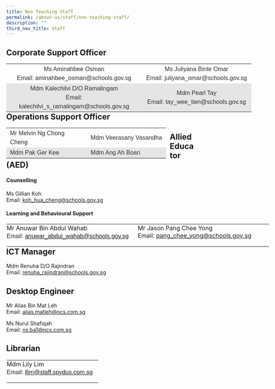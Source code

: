 ```yaml
---
title: Non Teaching Staff
permalink: /about-us/staff/non-teaching-staff/
description: ""
third_nav_title: Staff
---
```

Corporate Support Officer
-------------------------

<table class="ive_eobj_left iveo_table ives_tab_modern2" style="margin: 0px 10px 0px 0px; outline: 0px; padding: 0px; border-collapse: collapse; float: left; border: none; width: 655.5px;"><tbody style="margin: 0px; outline: 0px; padding: 0px;"><tr style="margin: 0px; outline: 0px; padding: 0px;"><td width="50%" style="margin: 0px; outline: 0px; padding: 2px 10px; text-align: left; width: 362px;"><div style="margin: 0px; outline: 0px; padding: 0px; line-height: 24px !important; color: rgb(48, 48, 48); font-family: Archivo, sans-serif; font-size: 16px; font-weight: 400; text-align: center;">Ms Aminahbee Osman</div><div style="margin: 0px; outline: 0px; padding: 0px; line-height: 24px !important; color: rgb(48, 48, 48); font-family: Archivo, sans-serif; font-size: 16px; font-weight: 400; text-align: center;">Email: aminahbee_osman@schools.gov.sg</div></td><td width="50%" style="margin: 0px; outline: 0px; padding: 2px 10px; text-align: left; width: 293px;"><div style="margin: 0px; outline: 0px; padding: 0px; line-height: 24px !important; color: rgb(48, 48, 48); font-family: Archivo, sans-serif; font-size: 16px; font-weight: 400; text-align: center;">Ms Juliyana Binte Omar</div><div style="margin: 0px; outline: 0px; padding: 0px; line-height: 24px !important; color: rgb(48, 48, 48); font-family: Archivo, sans-serif; font-size: 16px; font-weight: 400; text-align: center;"><span style="margin: 0px; outline: 0px; padding: 0px; background-color: initial;">Email: juliyana_omar@schools.gov.sg</span><br style="margin: 0px; outline: 0px; padding: 0px;"></div></td></tr><tr style="margin: 0px; outline: 0px; padding: 0px; background-color: rgb(229, 229, 229);"><td style="margin: 0px; outline: 0px; padding: 2px 10px; text-align: left;"><div style="margin: 0px; outline: 0px; padding: 0px; line-height: 24px !important; color: rgb(48, 48, 48); font-family: Archivo, sans-serif; font-size: 16px; font-weight: 400; text-align: center;">Mdm Kalechilvi D/O Ramalingam</div><div style="margin: 0px; outline: 0px; padding: 0px; line-height: 24px !important; color: rgb(48, 48, 48); font-family: Archivo, sans-serif; font-size: 16px; font-weight: 400; text-align: center;">Email: kalechilvi_s_ramalingam@schools.gov.sg</div></td><td style="margin: 0px; outline: 0px; padding: 2px 10px; text-align: left;"><div style="margin: 0px; outline: 0px; padding: 0px; line-height: 24px !important; color: rgb(48, 48, 48); font-family: Archivo, sans-serif; font-size: 16px; font-weight: 400; text-align: center;">Mdm Pearl Tay</div><div style="margin: 0px; outline: 0px; padding: 0px; line-height: 24px !important; color: rgb(48, 48, 48); font-family: Archivo, sans-serif; font-size: 16px; font-weight: 400; text-align: center;">Email: tay_wee_tien@schools.gov.sg</div></td></tr></tbody></table>
<br>

Operations Support Officer
--------------------------

<table class="ive_eobj_left iveo_table ives_tab_modern2" style="margin: 0px 10px 0px 0px; outline: 0px; padding: 0px; border-collapse: collapse; float: left; border: none; width: 427.594px;"><tbody style="margin: 0px; outline: 0px; padding: 0px;"><tr style="margin: 0px; outline: 0px; padding: 0px;"><td style="margin: 0px; outline: 0px; padding: 2px 10px; text-align: left; width: 218px;"><div style="margin: 0px; outline: 0px; padding: 0px; line-height: 24px !important; color: rgb(48, 48, 48); font-family: Archivo, sans-serif; font-size: 16px; font-weight: 400; text-align: left;">Mr Melvin Ng Chong Cheng</div><div style="margin: 0px; outline: 0px; padding: 0px; line-height: 24px !important; color: rgb(48, 48, 48); font-family: Archivo, sans-serif; font-size: 16px; font-weight: 400; text-align: center;"></div></td><td style="margin: 0px; outline: 0px; padding: 2px 10px; text-align: left; width: 209px;"><div style="margin: 0px; outline: 0px; padding: 0px; line-height: 24px !important; color: rgb(48, 48, 48); font-family: Archivo, sans-serif; font-size: 16px; font-weight: 400; text-align: left;">Mdm Veerasany Vasandha</div></td></tr><tr style="margin: 0px; outline: 0px; padding: 0px; background-color: rgb(229, 229, 229);"><td style="margin: 0px; outline: 0px; padding: 2px 10px; text-align: left;"><div style="margin: 0px; outline: 0px; padding: 0px; line-height: 24px !important; color: rgb(48, 48, 48); font-family: Archivo, sans-serif; font-size: 16px; font-weight: 400; text-align: left;">Mdm Pak Ger Kee</div></td><td style="margin: 0px; outline: 0px; padding: 2px 10px; text-align: left;"><div style="margin: 0px; outline: 0px; padding: 0px; line-height: 24px !important; color: rgb(48, 48, 48); font-family: Archivo, sans-serif; font-size: 16px; font-weight: 400; text-align: left;">Mdm Ang Ah Boan<br style="margin: 0px; outline: 0px; padding: 0px;"></div></td></tr></tbody></table>

Allied Educator (AED)
---------------------

#### Counselling

Ms Gillian Koh   <br>
Email: [koh\_hua\_cheng@schools.gov.sg](mailto:koh\_hua\_cheng@schools.gov.sg)

  

#### Learning and Behavioural Support

<table class="ives_tab_kosong ive_eobj_left" style="margin: 0px 10px 0px 0px; outline: 0px; padding: 0px; border-collapse: collapse; float: left; border: 1px solid transparent; table-layout: fixed; width: 703.813px;"><tbody style="margin: 0px; outline: 0px; padding: 0px;"><tr style="margin: 0px; outline: 0px; padding: 0px;"><td width="50%" style="margin: 0px; outline: 0px; padding: 0px 15px 15px 0px; vertical-align: top; width: 360px;">Mr Anuwar Bin Abdul Wahab<div style="margin: 0px; outline: 0px; padding: 0px; line-height: 24px !important; color: rgb(48, 48, 48); font-family: Archivo, sans-serif; font-size: 16px; font-weight: 400;">Email: <a href="mailto:anuwar_abdul_wahab@schools.gov.sg">anuwar_abdul_wahab@schools.gov.sg</a></div></td><td width="50%" style="margin: 0px; outline: 0px; padding: 0px 15px 15px 0px; vertical-align: top;">Mr Jason Pang Chee Yong<br style="margin: 0px; outline: 0px; padding: 0px;">Email: <a href="mailto:pang_chee_yong@schools.gov.sg">pang_chee_yong@schools.gov.sg</a></td></tr></tbody></table>


ICT Manager
-----------

Mdm Renuha D/O Rajindran  <br>
Email: [renuha_rajindran@schools.gov.sg](mailto:renuha_rajindran@schools.gov.sg)

Desktop Engineer
----------------

Mr Alias Bin Mat Leh  
Email: [alias.matleh@ncs.com.sg](mailto:alias.matleh@ncs.com.sg)
  

Ms Nurul Shafiqah <br>
Email: [ns.ba1@ncs.com.sg](mailto:ns.ba1@ncs.com.sg)

Librarian
---------

<table class="ive_eobj_center ives_tab_kosong" style="margin: auto; outline: 0px; padding: 0px; border-collapse: collapse; clear: both; border: 1px solid transparent; table-layout: fixed; width: 930px;"><tbody style="margin: 0px; outline: 0px; padding: 0px;"><tr style="margin: 0px; outline: 0px; padding: 0px;"><td style="margin: 0px; outline: 0px; padding: 0px 15px 15px 0px; vertical-align: top; text-align: left;">Mdm Lily Lim<div style="margin: 0px; outline: 0px; padding: 0px; line-height: 24px !important; color: rgb(48, 48, 48); font-family: Archivo, sans-serif; font-size: 16px; font-weight: 400;">Email: <a href="mailto:llim@staff.spydus.com.sg">llim@staff.spydus.com.sg</a></div></td></tr></tbody></table>